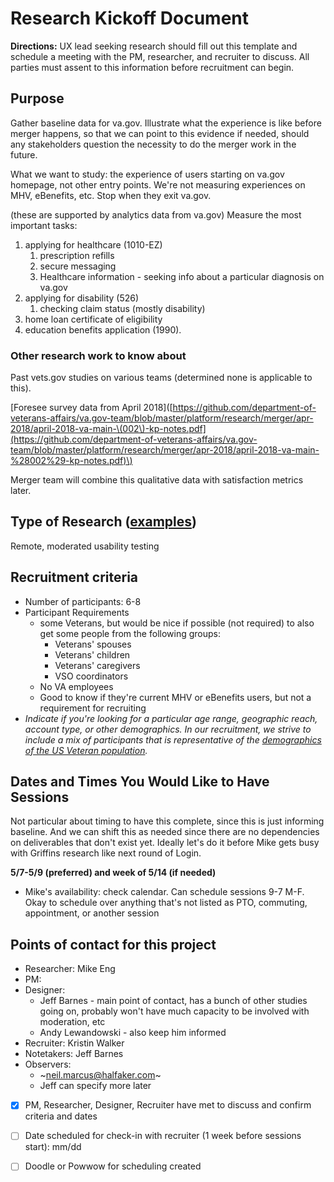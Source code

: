 # Research Kickoff Document

**Directions:** UX lead seeking research should fill out this template and schedule a meeting with the PM, researcher, and recruiter to discuss. All parties must assent to this information before recruitment can begin.

## Purpose

Gather baseline data for va.gov. Illustrate what the experience is like before merger happens, so that we can point to this evidence if needed, should any stakeholders question the necessity to do the merger work in the future.

What we want to study: the experience of users starting on va.gov homepage, not other entry points. We're not measuring experiences on MHV, eBenefits, etc. Stop when they exit va.gov.

\(these are supported by analytics data from va.gov\) Measure the most important tasks:

1. applying for healthcare \(1010-EZ\)
   1. prescription refills
   2. secure messaging
   3. Healthcare information - seeking info about a particular diagnosis on va.gov
2. applying for disability \(526\)
   1. checking claim status \(mostly disability\)
3. home loan certificate of eligibility
4. education benefits application \(1990\).

### Other research work to know about

Past vets.gov studies on various teams \(determined none is applicable to this\).

\[Foresee survey data from April 2018\]\([https://github.com/department-of-veterans-affairs/va.gov-team/blob/master/platform/research/merger/apr-2018/april-2018-va-main-\(002\)-kp-notes.pdf](https://github.com/department-of-veterans-affairs/va.gov-team/blob/master/platform/research/merger/apr-2018/april-2018-va-main-%28002%29-kp-notes.pdf)\)

Merger team will combine this qualitative data with satisfaction metrics later.

## Type of Research \([examples](https://methods.18f.gov/)\)

Remote, moderated usability testing

## Recruitment criteria

* Number of participants: 6-8
* Participant Requirements
  * some Veterans, but would be nice if possible \(not required\) to also get some people from the following groups:
    * Veterans' spouses
    * Veterans' children 
    * Veterans' caregivers 
    * VSO coordinators
  * No VA employees
  * Good to know if they're current MHV or eBenefits users, but not a requirement for recruiting
* _Indicate if you're looking for a particular age range, geographic reach, account type, or other demographics. In our recruitment, we strive to include a mix of participants that is representative of the_ [_demographics of the US Veteran population_](https://github.com/department-of-veterans-affairs/va.gov-team/blob/master/platform/research/discovery-sprints/veteran-population-demographics.md)_._ 

## Dates and Times You Would Like to Have Sessions

Not particular about timing to have this complete, since this is just informing baseline. And we can shift this as needed since there are no dependencies on deliverables that don't exist yet. Ideally let's do it before Mike gets busy with Griffins research like next round of Login.

**5/7-5/9 \(preferred\) and week of 5/14 \(if needed\)**

* Mike's availability: check calendar. Can schedule sessions 9-7 M-F. Okay to schedule over anything that's not listed as PTO, commuting, appointment, or another session

## Points of contact for this project

* Researcher: Mike Eng
* PM:
* Designer: 
  * Jeff Barnes - main point of contact, has a bunch of other studies going on, probably won't have much capacity to be involved with moderation, etc
  * Andy Lewandowski - also keep him informed
* Recruiter: Kristin Walker
* Notetakers: Jeff Barnes
* Observers:
  * ~neil.marcus@halfaker.com~
  * Jeff can specify more later
* [x] PM, Researcher, Designer, Recruiter have met to discuss and confirm criteria and dates
* [ ] Date scheduled for check-in with recruiter \(1 week before sessions start\): mm/dd
* [ ] Doodle or Powwow for scheduling created


